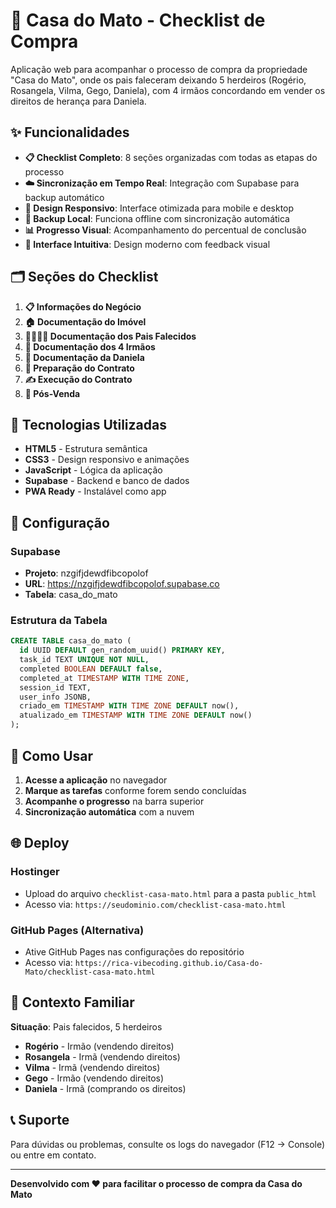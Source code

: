 # 🏡 Casa do Mato - Checklist de Compra

Aplicação web para acompanhar o processo de compra da propriedade "Casa do Mato", onde os pais faleceram deixando 5 herdeiros (Rogério, Rosangela, Vilma, Gego, Daniela), com 4 irmãos concordando em vender os direitos de herança para Daniela.

## ✨ Funcionalidades

- **📋 Checklist Completo**: 8 seções organizadas com todas as etapas do processo
- **☁️ Sincronização em Tempo Real**: Integração com Supabase para backup automático
- **📱 Design Responsivo**: Interface otimizada para mobile e desktop
- **🔄 Backup Local**: Funciona offline com sincronização automática
- **📊 Progresso Visual**: Acompanhamento do percentual de conclusão
- **🎯 Interface Intuitiva**: Design moderno com feedback visual

## 🗂️ Seções do Checklist

1. **📋 Informações do Negócio**
2. **🏠 Documentação do Imóvel**
3. **👨‍👩‍👧‍👦 Documentação dos Pais Falecidos**
4. **👥 Documentação dos 4 Irmãos**
5. **📄 Documentação da Daniela**
6. **📝 Preparação do Contrato**
7. **✍️ Execução do Contrato**
8. **🎯 Pós-Venda**

## 🚀 Tecnologias Utilizadas

- **HTML5** - Estrutura semântica
- **CSS3** - Design responsivo e animações
- **JavaScript** - Lógica da aplicação
- **Supabase** - Backend e banco de dados
- **PWA Ready** - Instalável como app

## 🔧 Configuração

### Supabase
- **Projeto**: nzgifjdewdfibcopolof
- **URL**: https://nzgifjdewdfibcopolof.supabase.co
- **Tabela**: casa_do_mato

### Estrutura da Tabela
```sql
CREATE TABLE casa_do_mato (
  id UUID DEFAULT gen_random_uuid() PRIMARY KEY,
  task_id TEXT UNIQUE NOT NULL,
  completed BOOLEAN DEFAULT false,
  completed_at TIMESTAMP WITH TIME ZONE,
  session_id TEXT,
  user_info JSONB,
  criado_em TIMESTAMP WITH TIME ZONE DEFAULT now(),
  atualizado_em TIMESTAMP WITH TIME ZONE DEFAULT now()
);
```

## 📱 Como Usar

1. **Acesse a aplicação** no navegador
2. **Marque as tarefas** conforme forem sendo concluídas
3. **Acompanhe o progresso** na barra superior
4. **Sincronização automática** com a nuvem

## 🌐 Deploy

### Hostinger
- Upload do arquivo `checklist-casa-mato.html` para a pasta `public_html`
- Acesso via: `https://seudominio.com/checklist-casa-mato.html`

### GitHub Pages (Alternativa)
- Ative GitHub Pages nas configurações do repositório
- Acesso via: `https://rica-vibecoding.github.io/Casa-do-Mato/checklist-casa-mato.html`

## 👥 Contexto Familiar

**Situação**: Pais falecidos, 5 herdeiros
- **Rogério** - Irmão (vendendo direitos)
- **Rosangela** - Irmã (vendendo direitos)  
- **Vilma** - Irmã (vendendo direitos)
- **Gego** - Irmão (vendendo direitos)
- **Daniela** - Irmã (comprando os direitos)

## 📞 Suporte

Para dúvidas ou problemas, consulte os logs do navegador (F12 → Console) ou entre em contato.

---

**Desenvolvido com ❤️ para facilitar o processo de compra da Casa do Mato** 